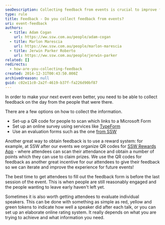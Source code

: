 ```yaml
---
seoDescription: Collecting feedback from events is crucial to improve future experiences, with options including forms, online surveys, and rewards systems.
type: rule
title: Feedback - Do you collect feedback from events?
uri: event-feedback
authors:
  - title: Adam Cogan
    url: https://ww.ssw.com.au/people/adam-cogan
  - title: Marlon Marescia
    url: https://ww.ssw.com.au/people/marlon-marescia
  - title: Jerwin Parker Roberto
    url: https://ww.ssw.com.au/people/jerwin-parker
related: []
redirects:
  - how-are-you-collecting-feedback
created: 2014-12-31T00:43:50.000Z
archivedreason: null
guid: c02e11c0-2a2f-4619-b37f-fa226d90bf87
---
```


In order to make your next event even better, you need to be able to collect feedback on the day from the people that were there.

<!--endintro-->

There are a few options on how to collect the information.

- Set-up a QR code for people to scan which links to a Microsoft Form
- Set up an online survey using services like [TypeForm](https://www.typeform.com/)
- Use an evaluation forms such as the one [from SSW](https://www.ssw.com.au/archive/netug/evaluation-survey/ssw-evaluation-survey.pdf)

Another great way to obtain feedback is to use a reward system: for example, at SSW after our events we organize QR codes for [SSW Rewards App](https://www.ssw.com.au/products/rewards) - where attendees can scan their attendance and obtain a number of points which they can use to claim prizes. We use the QR codes for feedback as another great incentive for our attendees to give their feedback so we can iterate and improve the experience for future events!

The best time to get attendees to fill out the feedback form is before the last session of the event. This is when people are still reasonably engaged and the people wanting to leave early haven't left yet.

Sometimes it is also worth getting attendees to evaluate individual speakers. This can be done with something as simple as red, yellow and green tokens to indicate how well a speaker did after each talk, or you can set up an elaborate online rating system. It really depends on what you are trying to achieve and what information you need.
